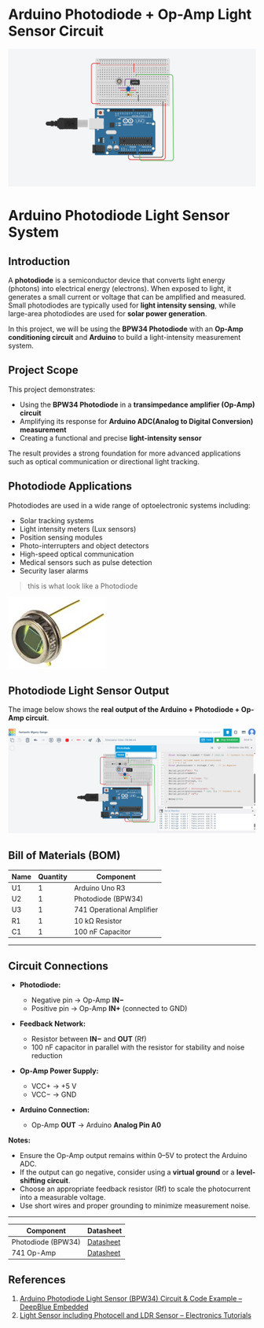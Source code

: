 # Arduino Photodiode + Op-Amp Light Sensor Circuit
![Circuit Diagram](images/wiring.png)

# Arduino Photodiode Light Sensor System

## Introduction
A **photodiode** is a semiconductor device that converts light energy (photons) into electrical energy (electrons). When exposed to light, it generates a small current or voltage that can be amplified and measured. Small photodiodes are typically used for **light intensity sensing**, while large-area photodiodes are used for **solar power generation**.

In this project, we will be using the **BPW34 Photodiode** with an **Op-Amp conditioning circuit** and **Arduino** to build a light-intensity measurement system.

## Project Scope

This project demonstrates:

- Using the **BPW34 Photodiode** in a **transimpedance amplifier (Op-Amp) circuit**
- Amplifying its response for **Arduino ADC(Analog to Digital Conversion) measurement**
- Creating a functional and precise **light-intensity sensor**

The result provides a strong foundation for more advanced applications such as optical communication or directional light tracking.

## Photodiode Applications

Photodiodes are used in a wide range of optoelectronic systems including:

- Solar tracking systems
- Light intensity meters (Lux sensors)
- Position sensing modules
- Photo-interrupters and object detectors
- High-speed optical communication
- Medical sensors such as pulse detection
- Security laser alarms

> this is what look like a Photodiode

!['kl](images/pin-photo-diode.jpg)

## Photodiode Light Sensor Output

The image below shows the **real output of the Arduino + Photodiode + Op-Amp circuit**.  

![Photodiode Output](images/output.png)

## Bill of Materials (BOM)

| Name | Quantity | Component |
|------|----------|-----------|
| U1   | 1        | Arduino Uno R3 |
| U2   | 1        | Photodiode (BPW34) |
| U3   | 1        | 741 Operational Amplifier |
| R1   | 1        | 10 kΩ Resistor |
| C1   | 1        | 100 nF Capacitor |

---
## Circuit Connections

- **Photodiode:**
  - Negative pin → Op-Amp **IN−**
  - Positive pin → Op-Amp **IN+** (connected to GND)
  
- **Feedback Network:**
  - Resistor between **IN−** and **OUT** (Rf)
  - 100 nF capacitor in parallel with the resistor for stability and noise reduction

- **Op-Amp Power Supply:**
  - VCC+ → +5 V
  - VCC− → GND

- **Arduino Connection:**
  - Op-Amp **OUT** → Arduino **Analog Pin A0**

**Notes:**
- Ensure the Op-Amp output remains within 0–5V to protect the Arduino ADC.
- If the output can go negative, consider using a **virtual ground** or a **level-shifting circuit**.
- Choose an appropriate feedback resistor (Rf) to scale the photocurrent into a measurable voltage.
- Use short wires and proper grounding to minimize measurement noise.
---
| Component | Datasheet |
|-----------|-----------|
| Photodiode (BPW34) | [Datasheet](https://www.vishay.com/docs/81584/bpw34.pdf) |
| 741 Op-Amp | [Datasheet](https://www.ti.com/lit/ds/symlink/ua741.pdf) |

##  References

1. [Arduino Photodiode Light Sensor (BPW34) Circuit & Code Example – DeepBlue Embedded](https://deepbluembedded.com/arduino-photodiode-light-sensor-bpw34-circuit-code-example/)
2. [Light Sensor including Photocell and LDR Sensor – Electronics Tutorials](https://www.electronics-tutorials.ws/io/io_4.html)



